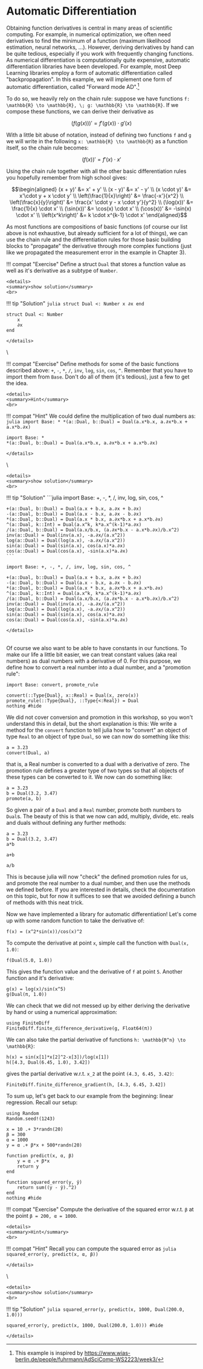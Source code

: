 # Automatic Differentiation

Obtaining function derivatives is central in many areas of scientific computing.
For example, in numerical optimization, we often need derivatives to find the minimum of a function (maximum likelihood estimation, neural networks, ...).
However, deriving derivatives by hand can be quite tedious, especially if you work with frequently changing functions.
As numerical differentiation is computationally quite expensive, automatic differentiation libraries have been developed.
For example, most Deep Learning libraries employ a form of automatic differentiation called "backpropagation".
In this example, we will implement one form of automatic differentiation, called "Forward mode AD".[^1]

To do so, we heavily rely on the chain rule: 
suppose we have functions ``f: \mathbb{R} \to \mathbb{R}, \; g: \mathbb{R} \to \mathbb{R}``.
If we compose these functions, we can derive their derivative as 

```math
(f(g(x)))' = f'(g(x)) \cdot g'(x)
```

With a little bit abuse of notation, instead of defining two functions ``f`` and ``g`` we will write in the following ``x: \mathbb{R} \to \mathbb{R}`` as a function itself, so the chain rule becomes:

```math
(f(x))' = f'(x) \cdot x'
```

Using the chain rule together with all the other basic differentiation rules you hopefully remember from high school gives:

```math
\begin{aligned}
(x + y)' &= x' + y' \\
(x - y)' &= x' - y' \\
(x \cdot y)' &= x'\cdot y + x \cdot y' \\
\left(\frac{1}{x}\right)' &= \frac{-x'}{x^2} \\
\left(\frac{x}{y}\right)' &= \frac{x' \cdot y - x \cdot y'}{y^2} \\
(\log(x))' &= \frac{1}{x} \cdot x' \\
(\sin(x))' &= \cos(x) \cdot x' \\
(\cos(x))' &= -\sin(x) \cdot x' \\
\left(x^k\right)' &= k \cdot x^{k-1} \cdot x'
\end{aligned}
```

As most functions are compositions of basic functions (of course our list above is not exhaustive, but already sufficient for a lot of things), we can use the chain rule and the differentiation rules for those basic building blocks to "propagate" the derivative through more complex functions (just like we propagated the measurement error in the example in Chapter 3).

!!! compat "Exercise"
    Define a struct `Dual` that stores a function value as well as it's derivative as a subtype of `Number`.

```@raw html
<details>
<summary>show solution</summary>
<br>
```
!!! tip "Solution"
    ```julia
    struct Dual <: Number
        x
        ∂x
    end
    ```
```@setup dual
struct Dual <: Number
    x
    ∂x
end
```
```@raw html
</details>
```
\

!!! compat "Exercise"
    Define methods for some of the basic functions described above: `+`, `-`, `*`, `/`, `inv`, `log`, `sin`, `cos`, `^`.
    Remember that you have to import them from `Base`.
    Don't do all of them (it's tedious), just a few to get the idea.

```@raw html
<details>
<summary>Hint</summary>
<br>
```
!!! compat "Hint"
    We could define the multiplication of two dual numbers as:
    ```julia
    import Base: *
    *(a::Dual, b::Dual) = Dual(a.x*b.x, a.∂x*b.x + a.x*b.∂x)
    ```
```@setup dual
import Base: *
*(a::Dual, b::Dual) = Dual(a.x*b.x, a.∂x*b.x + a.x*b.∂x)
```
```@raw html
</details>
```
\

```@raw html
<details>
<summary>show solution</summary>
<br>
```
!!! tip "Solution"
    ```julia
    import Base: +, -, *, /, inv, log, sin, cos, ^

    +(a::Dual, b::Dual) = Dual(a.x + b.x, a.∂x + b.∂x)
    -(a::Dual, b::Dual) = Dual(a.x - b.x, a.∂x - b.∂x)
    *(a::Dual, b::Dual) = Dual(a.x * b.x, a.∂x*b.x + a.x*b.∂x)
    ^(a::Dual, k::Int) = Dual(a.x^k, k*a.x^(k-1)*a.∂x)
    /(a::Dual, b::Dual) = Dual(a.x/b.x, (a.∂x*b.x - a.x*b.∂x)/b.x^2)
    inv(a::Dual) = Dual(inv(a.x), -a.∂x/(a.x^2))
    log(a::Dual) = Dual(log(a.x), -a.∂x/(a.x^2))
    sin(a::Dual) = Dual(sin(a.x), cos(a.x)*a.∂x)
    cos(a::Dual) = Dual(cos(a.x), -sin(a.x)*a.∂x)
    ```
```@setup dual
import Base: +, -, *, /, inv, log, sin, cos, ^

+(a::Dual, b::Dual) = Dual(a.x + b.x, a.∂x + b.∂x)
-(a::Dual, b::Dual) = Dual(a.x - b.x, a.∂x - b.∂x)
*(a::Dual, b::Dual) = Dual(a.x * b.x, a.∂x*b.x + a.x*b.∂x)
^(a::Dual, k::Int) = Dual(a.x^k, k*a.x^(k-1)*a.∂x)
/(a::Dual, b::Dual) = Dual(a.x/b.x, (a.∂x*b.x - a.x*b.∂x)/b.x^2)
inv(a::Dual) = Dual(inv(a.x), -a.∂x/(a.x^2))
log(a::Dual) = Dual(log(a.x), -a.∂x/(a.x^2))
sin(a::Dual) = Dual(sin(a.x), cos(a.x)*a.∂x)
cos(a::Dual) = Dual(cos(a.x), -sin(a.x)*a.∂x)
```
```@raw html
</details>
```
\
Of course we also want to be able to have constants in our functions.
To make our life a little bit easier, we can treat constant values (aka real numbers) as dual numbers with a derivative of 0.
For this purpose, we define how to convert a real number into a dual number, and a "promotion rule":

```@example dual
import Base: convert, promote_rule

convert(::Type{Dual}, x::Real) = Dual(x, zero(x))
promote_rule(::Type{Dual}, ::Type{<:Real}) = Dual
nothing #hide
```

We did not cover conversion and promotion in this workshop, so you won't understand this in detail, but the short explanation is this:
We write a method for the `convert` function to tell julia how to "convert" an object of type `Real` to an object of type `Dual`, so we can now do something like this:

```@example dual
a = 3.23
convert(Dual, a)
```

that is, a Real number is converted to a dual with a derivative of zero.
The promotion rule defines a greater type of two types so that all objects of these types can be converted to it.
We now can do something like:

```@example dual
a = 3.23
b = Dual(3.2, 3.47)
promote(a, b)
```

So given a pair of a `Dual` and a `Real` number, promote both numbers to `Dual`s.
The beauty of this is that we now can add, multiply, divide, etc. reals and duals without defining any further methods:

```@example dual
a = 3.23
b = Dual(3.2, 3.47)
a*b
```

```@example dual
a+b
```
```@example dual
a/b
```
This is because julia will now "check" the defined promotion rules for us, and promote the real number to a dual number, and then use the methods we defined before.
If you are interested in details, check the documentation on this topic, but for now it suffices to see that we avoided defining a bunch of methods with this neat trick.


Now we have implemented a library for automatic differentiation! Let's come up with some random function to take the derivative of:

```@example dual
f(x) = (x^2*sin(x))/cos(x)^2
```

To compute the derivative at point `x`, simple call the function with `Dual(x, 1.0)`:
```@example dual
f(Dual(5.0, 1.0))
```

This gives the function value and the derivative of `f` at point `5`.
Another function and it's derivative:

```@example dual
g(x) = log(x)/sin(x^5)
g(Dual(π, 1.0))
```

We can check that we did not messed up by either deriving the derivative by hand or using a numerical approximation:

```@example dual
using FiniteDiff
FiniteDiff.finite_difference_derivative(g, Float64(π))
```

We can also take the partial derivative of functions ``h: \mathbb{R^n} \to \mathbb{R}``:

```@example dual
h(x) = sin(x[1]*x[2]^2-x[3])/log(x[1])
h([4.3, Dual(6.45, 1.0), 3.42])
```
gives the partial derivative w.r.t. ``x_2`` at the point ``(4.3, 6.45, 3.42)``:

```@example dual
FiniteDiff.finite_difference_gradient(h, [4.3, 6.45, 3.42])
```

To sum up, let's get back to our example from the beginning: linear regression.
Recall our setup:

```@example dual
using Random
Random.seed!(1243)

x = 10 .+ 3*randn(20)
β = 300
α = 1000
y = α .+ β*x + 500*randn(20)

function predict(x, α, β)
    y = α .+ β*x
    return y
end

function squared_error(y, ŷ)
    return sum((y - ŷ).^2)
end
nothing #hide
```

!!! compat "Exercise"
    Compute the derivative of the squared error w.r.t. `β` at the point `β = 200, α = 1000`.

```@raw html
<details>
<summary>Hint</summary>
<br>
```
!!! compat "Hint"
    Recall you can compute the squared error as
    ```julia
    squared_error(y, predict(x, α, β))
    ```
```@raw html
</details>
```
\

```@raw html
<details>
<summary>show solution</summary>
<br>
```
!!! tip "Solution"
    ```julia
    squared_error(y, predict(x, 1000, Dual(200.0, 1.0)))
    ```
```@example dual
squared_error(y, predict(x, 1000, Dual(200.0, 1.0))) #hide
```
```@raw html
</details>
```

[^1]: This example is inspired by https://www.wias-berlin.de/people/fuhrmann/AdSciComp-WS2223/week3/